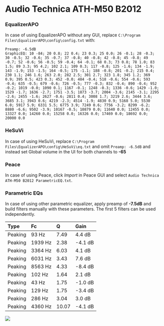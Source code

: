 # Audio Technica ATH-M50 B2012

### EqualizerAPO
In case of using EqualizerAPO without any GUI, replace `C:\Program Files\EqualizerAPO\config\config.txt`
with:
```
Preamp: -6.5dB
GraphicEQ: 10 -84; 20 0.8; 22 0.4; 23 0.3; 25 0.0; 26 -0.1; 28 -0.3; 30 -0.5; 32 -0.6; 35 -0.7; 37 -0.8; 40 -0.8; 42 -0.8; 45 -0.8; 49 -0.7; 52 -0.6; 56 -0.5; 59 -0.4; 64 -0.1; 68 0.3; 73 0.8; 78 1.0; 83 1.5; 89 3.3; 95 4.2; 102 2.1; 109 0.3; 117 -0.8; 125 -1.6; 134 -1.9; 143 -1.9; 153 -1.5; 164 -0.5; 175 -1.1; 188 -0.8; 201 -0.2; 215 0.4; 230 1.1; 246 1.6; 263 2.0; 282 2.5; 301 2.7; 323 1.8; 345 1.2; 369 0.9; 395 0.5; 423 0.3; 452 -0.0; 484 -0.4; 518 -0.6; 554 -0.6; 593 -0.4; 635 -0.5; 679 -0.6; 726 -0.5; 777 -0.3; 832 -0.4; 890 -0.4; 952 -0.2; 1019 -0.0; 1090 0.1; 1167 -0.1; 1248 -0.3; 1336 -0.6; 1429 -1.0; 1529 -1.7; 1636 -2.7; 1751 -3.5; 1873 -3.7; 2004 -3.6; 2145 -3.1; 2295 -2.6; 2455 -1.6; 2627 -0.6; 2811 0.4; 3008 1.7; 3219 2.6; 3444 3.6; 3685 3.1; 3943 0.6; 4219 -2.3; 4514 -1.9; 4830 0.9; 5168 5.0; 5530 6.0; 5917 5.9; 6331 5.5; 6775 3.9; 7249 0.6; 7756 -3.2; 8299 -6.2; 8880 -6.6; 9502 -3.9; 10167 -0.5; 10879 0.0; 11640 0.0; 12455 0.0; 13327 0.0; 14260 0.0; 15258 0.0; 16326 0.0; 17469 0.0; 18692 0.0; 20000 0.0
```

### HeSuVi
In case of using HeSuVi, replace `C:\Program Files\EqualizerAPO\config\HeSuVi\eq.txt` and omit `Preamp:
-6.5dB` and instead set Global volume in the UI for both channels to **-65**

### Peace
In case of using Peace, click *Import* in Peace GUI and select `Audio Technica ATH-M50 B2012 ParametricEQ.txt`.

### Parametric EQs
In case of using other parametric equalizer, apply preamp of **-7.5dB** and build filters manually with
these parameters. The first 5 filters can be used independently.

| Type    | Fc      |     Q | Gain    |
|:--------|:--------|:------|:--------|
| Peaking | 93 Hz   |  7.49 | 4.4 dB  |
| Peaking | 1939 Hz |  2.38 | -4.1 dB |
| Peaking | 3364 Hz |  6.03 | 4.1 dB  |
| Peaking | 6031 Hz |  3.43 | 7.6 dB  |
| Peaking | 8563 Hz |  4.33 | -8.4 dB |
| Peaking | 102 Hz  |  1.64 | 2.1 dB  |
| Peaking | 43 Hz   |  1.75 | -1.0 dB |
| Peaking | 129 Hz  |  1.75 | -3.4 dB |
| Peaking | 286 Hz  |  3.04 | 3.0 dB  |
| Peaking | 4360 Hz | 10.07 | -4.1 dB |

![](https://raw.githubusercontent.com/jaakkopasanen/AutoEq/master/results/innerfidelity/sbaf-serious/Audio%20Technica%20ATH-M50%20B2012/Audio%20Technica%20ATH-M50%20B2012.png)